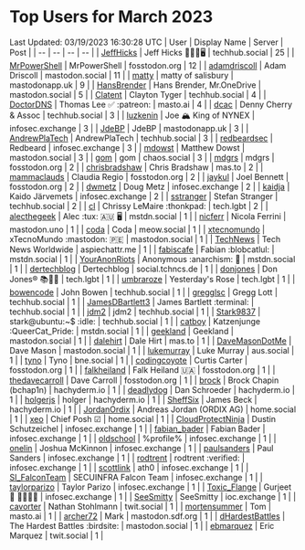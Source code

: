# Top Users for March 2023
Last Updated: 03/19/2023 16:30:28 UTC
| User | Display Name | Server | Post |
| -- | -- | -- | -- |
| [JeffHicks](https://techhub.social/@JeffHicks) | Jeff Hicks 🐶🎼🍷🖥️ | techhub.social | 25 |
| [MrPowerShell](https://fosstodon.org/@MrPowerShell) | MrPowerShell | fosstodon.org | 12 |
| [adamdriscoll](https://mastodon.social/@adamdriscoll) | Adam Driscoll | mastodon.social | 11 |
| [matty](https://mastodonapp.uk/@matty) | matty of salisbury | mastodonapp.uk | 9 |
| [HansBrender](https://mastodon.social/@HansBrender) | Hans Brender, Mr.OneDrive | mastodon.social | 5 |
| [Clatent](https://techhub.social/@Clatent) | Clayton Tyger | techhub.social | 4 |
| [DoctorDNS](https://masto.ai/@DoctorDNS) | Thomas Lee ✅ :patreon: | masto.ai | 4 |
| [dcac](https://techhub.social/@dcac) | Denny Cherry & Assoc | techhub.social | 3 |
| [luzkenin](https://infosec.exchange/@luzkenin) | Joe 🏔️ King of NYNEX | infosec.exchange | 3 |
| [JdeBP](https://mastodonapp.uk/@JdeBP) | JdeBP | mastodonapp.uk | 3 |
| [AndrewPlaTech](https://techhub.social/@AndrewPlaTech) | AndrewPlaTech | techhub.social | 3 |
| [redbeardsec](https://infosec.exchange/@redbeardsec) | Redbeard | infosec.exchange | 3 |
| [mdowst](https://mastodon.social/@mdowst) | Matthew Dowst | mastodon.social | 3 |
| [gom](https://chaos.social/@gom) | gom | chaos.social | 3 |
| [mdgrs](https://fosstodon.org/@mdgrs) | mdgrs | fosstodon.org | 2 |
| [chrisbradshaw](https://mas.to/@chrisbradshaw) | Chris Bradshaw | mas.to | 2 |
| [mammaclauds](https://fosstodon.org/@mammaclauds) | Claudia Regio | fosstodon.org | 2 |
| [jaykul](https://fosstodon.org/@jaykul) | Joel Bennett | fosstodon.org | 2 |
| [dwmetz](https://infosec.exchange/@dwmetz) | Doug Metz | infosec.exchange | 2 |
| [kaidja](https://infosec.exchange/@kaidja) | Kaido Järvemets | infosec.exchange | 2 |
| [sstranger](https://techhub.social/@sstranger) | Stefan Stranger | techhub.social | 2 |
| [cl](https://tech.lgbt/@cl) | Chrissy LeMaire :thonkpad: | tech.lgbt | 2 |
| [alecthegeek](https://mstdn.social/@alecthegeek) | Alec :tux: 🇦🇺 🖥️ | mstdn.social | 1 |
| [nicferr](https://mastodon.uno/@nicferr) | Nicola Ferrini | mastodon.uno | 1 |
| [coda](https://meow.social/@coda) | Coda | meow.social | 1 |
| [xtecnomundo](https://mastodon.social/@xtecnomundo) | xTecnoMundo :mastodon: 🇵🇪 | mastodon.social | 1 |
| [TechNews](https://aspiechattr.me/@TechNews) | Tech News Worldwide | aspiechattr.me | 1 |
| [fabiscafe](https://mstdn.social/@fabiscafe) | Fabian :blobcatlul: | mstdn.social | 1 |
| [YourAnonRiots](https://mstdn.social/@YourAnonRiots) | Anonymous  :anarchism: 🏴 | mstdn.social | 1 |
| [dertechblog](https://social.tchncs.de/@dertechblog) | Dertechblog | social.tchncs.de | 1 |
| [donjones](https://tech.lgbt/@donjones) | Don Jones® 📚🏳️‍🌈 | tech.lgbt | 1 |
| [umbraroze](https://tech.lgbt/@umbraroze) | Yesterday's Rose | tech.lgbt | 1 |
| [bowencode](https://techhub.social/@bowencode) | John Bowen | techhub.social | 1 |
| [gregglsc](https://techhub.social/@gregglsc) | Gregg Lott | techhub.social | 1 |
| [JamesDBartlett3](https://techhub.social/@JamesDBartlett3) | James Bartlett :terminal: | techhub.social | 1 |
| [jdm2](https://techhub.social/@jdm2) | jdm2 | techhub.social | 1 |
| [Stark9837](https://techhub.social/@Stark9837) | stark@ubuntu:~$ :idle: | techhub.social | 1 |
| [catboy](https://mstdn.social/@catboy) | Katzenjunge :QueerCat_Pride:​ | mstdn.social | 1 |
| [geekland](https://mastodon.social/@geekland) | Geekland | mastodon.social | 1 |
| [dalehirt](https://mas.to/@dalehirt) | Dale Hirt | mas.to | 1 |
| [DaveMasonDotMe](https://mastodon.social/@DaveMasonDotMe) | Dave Mason | mastodon.social | 1 |
| [lukemurray](https://aus.social/@lukemurray) | Luke Murray | aus.social | 1 |
| [tyno](https://bne.social/@tyno) | Tyno | bne.social | 1 |
| [codingcoyote](https://fosstodon.org/@codingcoyote) | Curtis Carter | fosstodon.org | 1 |
| [falkheiland](https://fosstodon.org/@falkheiland) | Falk Heiland 🇺🇦 | fosstodon.org | 1 |
| [thedavecarroll](https://fosstodon.org/@thedavecarroll) | Dave Carroll | fosstodon.org | 1 |
| [brock](https://hachyderm.io/@brock) | Brock Chapin (bchap1n) | hachyderm.io | 1 |
| [deadlydog](https://hachyderm.io/@deadlydog) | Dan Schroeder | hachyderm.io | 1 |
| [holgerjs](https://hachyderm.io/@holgerjs) | holger | hachyderm.io | 1 |
| [SheffSix](https://hachyderm.io/@SheffSix) | James Beck | hachyderm.io | 1 |
| [JordanOrdix](https://home.social/@JordanOrdix) | Andreas Jordan (ORDIX AG) | home.social | 1 |
| [xeo](https://home.social/@xeo) | Chief Posh ☑ | home.social | 1 |
| [CloudProtectNinja](https://infosec.exchange/@CloudProtectNinja) | Dustin Schutzeichel | infosec.exchange | 1 |
| [fabian_bader](https://infosec.exchange/@fabian_bader) | Fabian Bader | infosec.exchange | 1 |
| [oldschool](https://infosec.exchange/@oldschool) | %profile% | infosec.exchange | 1 |
| [onelin](https://infosec.exchange/@onelin) | Joshua McKinnon | infosec.exchange | 1 |
| [paulsanders](https://infosec.exchange/@paulsanders) | Paul Sanders | infosec.exchange | 1 |
| [rodtrent](https://infosec.exchange/@rodtrent) | rodtrent :verified: | infosec.exchange | 1 |
| [scottlink](https://infosec.exchange/@scottlink) | ath0 | infosec.exchange | 1 |
| [SI_FalconTeam](https://infosec.exchange/@SI_FalconTeam) | SECUINFRA Falcon Team | infosec.exchange | 1 |
| [taylorparizo](https://infosec.exchange/@taylorparizo) | Taylor Parizo | infosec.exchange | 1 |
| [Toxic_Flange](https://infosec.exchange/@Toxic_Flange) | Gurjeet 🍆 🍁🐱‍💻💩 | infosec.exchange | 1 |
| [SeeSmitty](https://ioc.exchange/@SeeSmitty) | SeeSmitty | ioc.exchange | 1 |
| [cavorter](https://twit.social/@cavorter) | Nathan Stohlmann | twit.social | 1 |
| [mortensummer](https://masto.ai/@mortensummer) | Tom | masto.ai | 1 |
| [archer72](https://mastodon.sdf.org/@archer72) | Mark | mastodon.sdf.org | 1 |
| [dHardestBattles](https://mastodon.social/@dHardestBattles) | The Hardest Battles :birdsite: | mastodon.social | 1 |
| [ebmarquez](https://twit.social/@ebmarquez) | Eric Marquez | twit.social | 1 |
